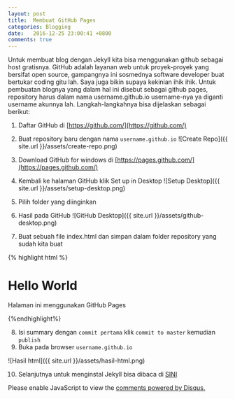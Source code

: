 ```yaml
---
layout: post
title:  Membuat GitHub Pages
categories: Blogging
date:   2016-12-25 23:00:41 +0800
comments: true
---
```

Untuk membuat blog dengan Jekyll kita bisa menggunakan github sebagai host gratisnya. GitHub adalah layanan web untuk proyek-proyek yang bersifat open source, gampangnya ini sosmednya software developer buat bertukar coding gitu lah. Saya juga bikin supaya kekinian ihik ihik. Untuk pembuatan blognya yang dalam hal ini disebut sebagai github pages, repository harus dalam nama username.github.io username-nya ya diganti username akunnya lah. Langkah-langkahnya bisa dijelaskan sebagai berikut:

1.	Daftar GitHub di [https://github.com/](https://github.com/)
2.	Buat repository baru dengan nama `username.github.io`
![Create Repo]({{ site.url }}/assets/create-repo.png)
 

3.	Download GitHub for windows di [https://pages.github.com/](https://pages.github.com/)
4.	Kembali ke halaman GitHub klik Set up in Desktop
![Setup Desktop]({{ site.url }}/assets/setup-desktop.png) 
5.	Pilih folder yang diinginkan
6.	Hasil pada GitHub 
![GitHub Desktop]({{ site.url }}/assets/github-desktop.png)  
7.	Buat sebuah file index.html dan simpan dalam folder repository yang sudah kita buat 


 {% highlight html %}

<!DOCTYPE html>
<html>
<head>
	<title>Halo Dunia</title>
</head>
<body>
	<h1>Hello World</h1>
	<p>Halaman ini menggunakan GitHub Pages</p>
</body>
</html>

 {%endhighlight%}


8.	Isi summary dengan `commit pertama` klik `commit to master` kemudian `publish`
9.	Buka pada browser `username.github.io`

![Hasil html]({{ site.url }}/assets/hasil-html.png)  


10. Selanjutnya untuk menginstal Jekyll bisa dibaca di [SINI](http://mirzayogy.com/blogging/2016/12/26/install-jekyll.html)


<div id="disqus_thread"></div>
<script>
    /**
     *  RECOMMENDED CONFIGURATION VARIABLES: EDIT AND UNCOMMENT THE SECTION BELOW TO INSERT DYNAMIC VALUES FROM YOUR PLATFORM OR CMS.
     *  LEARN WHY DEFINING THESE VARIABLES IS IMPORTANT: https://disqus.com/admin/universalcode/#configuration-variables
     */
    /*
    var disqus_config = function () {
        this.page.url = PAGE_URL;  // Replace PAGE_URL with your page's canonical URL variable
        this.page.identifier = PAGE_IDENTIFIER; // Replace PAGE_IDENTIFIER with your page's unique identifier variable
    };
    */
    (function() {  // DON'T EDIT BELOW THIS LINE
        var d = document, s = d.createElement('script');
        
        s.src = 'https://mirzayogy.disqus.com/embed.js';
        
        s.setAttribute('data-timestamp', +new Date());
        (d.head || d.body).appendChild(s);
    })();
</script>
<noscript>Please enable JavaScript to view the <a href="https://disqus.com/?ref_noscript" rel="nofollow">comments powered by Disqus.</a></noscript>